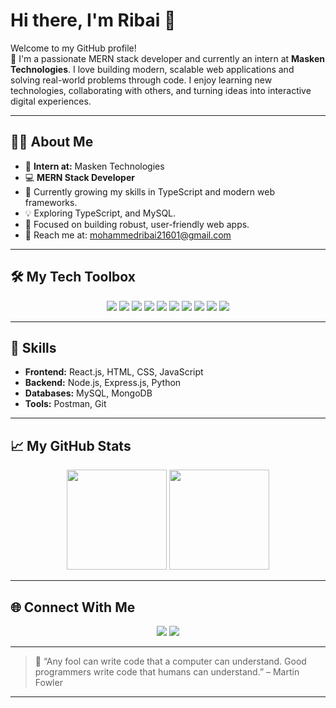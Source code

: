 # Hi there, I'm Ribai  🚀

Welcome to my GitHub profile!  
👋 I'm a passionate MERN stack developer and currently an intern at **Masken Technologies**. I love building modern, scalable web applications and solving real-world problems through code. I enjoy learning new technologies, collaborating with others, and turning ideas into interactive digital experiences.

---

## 🧑‍💻 About Me

- 🏢 **Intern at:** Masken Technologies
- 💻 **MERN Stack Developer**
- 🚀 Currently growing my skills in TypeScript  and modern web frameworks.
- 💡 Exploring TypeScript, and MySQL.
- 🎯 Focused on building robust, user-friendly web apps.
- 📨 Reach me at: [mohammedribai21601@gmail.com](mailto:mohammedribai21601@gmail.com)

---

## 🛠️ My Tech Toolbox

<p align="center">
  <img src="https://img.shields.io/badge/React-20232A?style=for-the-badge&logo=react&logoColor=61DAFB"/>
  <img src="https://img.shields.io/badge/JavaScript-F7DF1E?style=for-the-badge&logo=javascript&logoColor=black"/>
  <img src="https://img.shields.io/badge/HTML5-E34F26?style=for-the-badge&logo=html5&logoColor=white"/>
  <img src="https://img.shields.io/badge/CSS3-1572B6?style=for-the-badge&logo=css3&logoColor=white"/>
  <img src="https://img.shields.io/badge/Node.js-339933?style=for-the-badge&logo=nodedotjs&logoColor=white"/>
  <img src="https://img.shields.io/badge/Express.js-000000?style=for-the-badge&logo=express&logoColor=white"/>
  <img src="https://img.shields.io/badge/Python-3776AB?style=for-the-badge&logo=python&logoColor=white"/>
  <img src="https://img.shields.io/badge/MySQL-4479A1?style=for-the-badge&logo=mysql&logoColor=white"/>
  <img src="https://img.shields.io/badge/Postman-FF6C37?style=for-the-badge&logo=postman&logoColor=white"/>
  <img src="https://img.shields.io/badge/MongoDB-4EA94B?style=for-the-badge&logo=mongodb&logoColor=white"/>
</p>

---

## 🧰 Skills

- **Frontend:** React.js, HTML, CSS, JavaScript
- **Backend:** Node.js, Express.js, Python
- **Databases:** MySQL, MongoDB
- **Tools:** Postman, Git

---

## 📈 My GitHub Stats

<p align="center">
  <img src="https://github-readme-stats.vercel.app/api?username=Ribai21&show_icons=true&theme=tokyonight" height="160"/>
  <img src="https://github-readme-stats.vercel.app/api/top-langs/?username=Ribai21&layout=compact&theme=tokyonight" height="160"/>
</p>

---

## 🌐 Connect With Me

<p align="center">
  <a href="https://www.linkedin.com/in/ribai"><img src="https://img.shields.io/badge/-LinkedIn-blue?style=for-the-badge&logo=linkedin"></a>
  <a href="mailto:mohammedribai21601@gmail.com"><img src="https://img.shields.io/badge/-Email-red?style=for-the-badge&logo=gmail&logoColor=white"></a>
</p>

---

> 🌟 “Any fool can write code that a computer can understand. Good programmers write code that humans can understand.” – Martin Fowler
---

<!--
Customize this README by updating the LinkedIn URL or adding more links as needed.
You can add more icons from https://simpleicons.org/ for even greater interactivity.
-->
